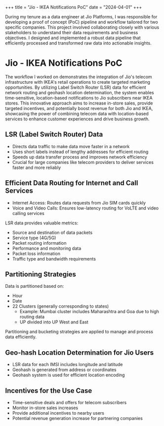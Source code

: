 +++
title = "Jio - IKEA Notifications PoC"
date = "2024-04-01"
+++

During my tenure as a data engineer at Jio Platforms, I was responsible for developing a proof of concept (PoC) pipeline and workflow tailored for two specific companies. This project involved collaborating closely with various stakeholders to understand their data requirements and business objectives. I designed and implemented a robust data pipeline that efficiently processed and transformed raw data into actionable insights. 

<!--more-->

# Jio - IKEA Notifications PoC
The workflow I worked on demonstrates the integration of Jio's telecom infrastructure with IKEA's retail operations to create targeted marketing opportunities. By utilizing Label Switch Router (LSR) data for efficient network routing and geohash location determination, the system enables time-sensitive, location-based notifications to Jio subscribers near IKEA stores. This innovative approach aims to increase in-store sales, provide targeted incentives, and potentially boost revenue for both Jio and IKEA, showcasing the power of combining telecom data with location-based services to enhance customer experiences and drive business growth.

## LSR (Label Switch Router) Data

- Directs data traffic to make data move faster in a network
- Uses short labels instead of lengthy addresses for efficient routing
- Speeds up data transfer process and improves network efficiency
- Crucial for large companies like telecom providers to deliver services faster and more reliably

## Efficient Data Routing for Internet and Call Services

- Internet Access: Routes data requests from Jio SIM cards quickly
- Voice and Video Calls: Ensures low-latency routing for VoLTE and video calling services

LSR data provides valuable metrics:
- Source and destination of data packets
- Service type (4G/5G)
- Packet routing information
- Performance and monitoring data
- Packet loss information
- Traffic type and bandwidth requirements

## Partitioning Strategies

Data is partitioned based on:
- Hour
- Date
- 22 Clusters (generally corresponding to states)
  - Example: Mumbai cluster includes Maharashtra and Goa due to high routing data
  - UP divided into UP West and East

Partitioning and bucketing strategies are applied to manage and process data efficiently.

## Geo-hash Location Determination for Jio Users

- LSR data for each IMSI includes longitude and latitude
- Geohash is generated from address or coordinates
- Geohash system is used for efficient location encoding

## Incentives for the Use Case

- Time-sensitive deals and offers for telecom subscribers
- Monitor in-store sales increases
- Provide additional incentives to nearby users
- Potential revenue generation increase for partnering companies